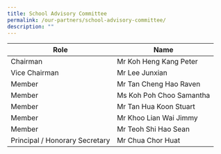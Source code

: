 ```yaml
---
title: School Advisory Committee
permalink: /our-partners/school-advisory-committee/
description: ""
---
```

|  Role |  Name | 
| -------- | -------- | 
| Chairman     |Mr Koh Heng Kang Peter     | 
| Vice Chairman     |Mr Lee Junxian     | 
| Member    | Mr Tan Cheng Hao Raven   |
| Member   |Ms Koh Poh Choo Samantha    | 
|Member  |Mr Tan Hua Koon Stuart     | 
| Member    |Mr Khoo Lian Wai Jimmy     | 
| Member   |Mr Teoh Shi Hao Sean     | 
| Principal / Honorary Secretary     | Mr Chua Chor Huat |     